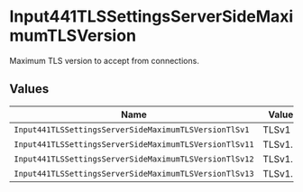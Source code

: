 # Input441TLSSettingsServerSideMaximumTLSVersion

Maximum TLS version to accept from connections.


## Values

| Name                                                   | Value                                                  |
| ------------------------------------------------------ | ------------------------------------------------------ |
| `Input441TLSSettingsServerSideMaximumTLSVersionTlSv1`  | TLSv1                                                  |
| `Input441TLSSettingsServerSideMaximumTLSVersionTlSv11` | TLSv1.1                                                |
| `Input441TLSSettingsServerSideMaximumTLSVersionTlSv12` | TLSv1.2                                                |
| `Input441TLSSettingsServerSideMaximumTLSVersionTlSv13` | TLSv1.3                                                |